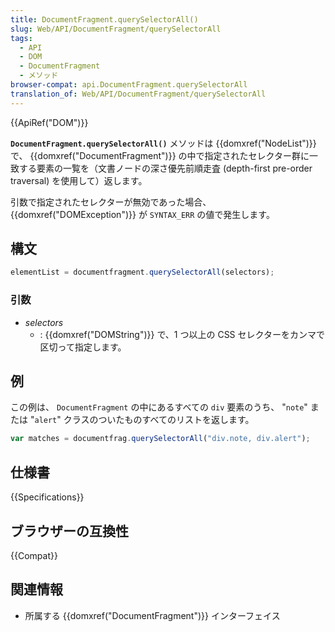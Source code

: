 ```yaml
---
title: DocumentFragment.querySelectorAll()
slug: Web/API/DocumentFragment/querySelectorAll
tags:
  - API
  - DOM
  - DocumentFragment
  - メソッド
browser-compat: api.DocumentFragment.querySelectorAll
translation_of: Web/API/DocumentFragment/querySelectorAll
---
```

{{ApiRef("DOM")}}

**`DocumentFragment.querySelectorAll()`** メソッドは {{domxref("NodeList")}} で、 {{domxref("DocumentFragment")}} の中で指定されたセレクター群に一致する要素の一覧を（文書ノードの深さ優先前順走査 (depth-first pre-order traversal) を使用して）返します。

引数で指定されたセレクターが無効であった場合、 {{domxref("DOMException")}} が `SYNTAX_ERR` の値で発生します。

## 構文

```js
elementList = documentfragment.querySelectorAll(selectors);
```

### 引数

- _selectors_
  - : {{domxref("DOMString")}} で、1 つ以上の CSS セレクターをカンマで区切って指定します。

## 例

この例は、 `DocumentFragment` の中にあるすべての `div` 要素のうち、 "`note`" または "`alert`" クラスのついたものすべてのリストを返します。

```js
var matches = documentfrag.querySelectorAll("div.note, div.alert");
```

## 仕様書

{{Specifications}}

## ブラウザーの互換性

{{Compat}}

## 関連情報

- 所属する {{domxref("DocumentFragment")}} インターフェイス
